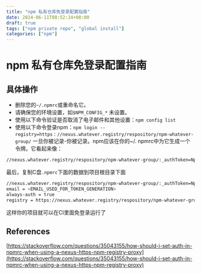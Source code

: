 ```yaml
---
title: "npm 私有仓库免登录配置指南"
date: 2024-06-11T08:52:24+08:00
draft: true
tags: ["npm private repo", "global install"]
categories: ["npm"]
---
```


# npm 私有仓库免登录配置指南

## 具体操作

- 删除您的`~/.npmrc`或重命名它。
- 请确保您的环境设置，如`$NPM_CONFIG_*` 未设置。
- 使用以下命令验证是否取消了电子邮件和其他设置：`npm config list`
- 使用以下命令登录npm：`npm login --registry=https：//nexus.whatever.registry/respository/npm-whatever-group/`
一旦你被记录-你被记录。npm应该在你的~/. npmrc中为它生成一个令牌。它看起来像：

```bash
//nexus.whatever.registry/respository/npm-whatever-group/:_authToken=NpmToken.YOUR-LOVELY-TOKEN-IN-HEX
```

最后，复制C盘`.npmrc`下面的数据到项目根目录下面

```bash
//nexus.whatever.registry/respository/npm-whatever-group/:_authToken=NpmToken.YOUR-LOVELY-TOKEN-IN-HEX
email = <EMAIL_USED_FOR_TOKEN_GENERATION>
always-auth = true 
registry = https://nexus.whatever.registry/respository/npm-whatever-group/ 
```

这样你的项目就可以在CI里面免登录运行了


## References

[https://stackoverflow.com/questions/35043155/how-should-i-set-auth-in-npmrc-when-using-a-nexus-https-npm-registry-proxy](https://stackoverflow.com/questions/35043155/how-should-i-set-auth-in-npmrc-when-using-a-nexus-https-npm-registry-proxy)